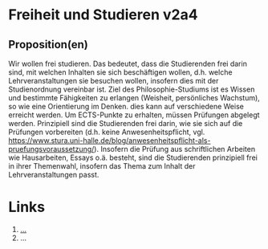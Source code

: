 <!---
   NAME - The NAME of this project is:
ethos

  FILE - The FILENAME of the current file is:
/v2a4.md

  CREATION - This project was CREATED on:
2017-01-28-16:15:00 UTC

  MODIFICATION - This project was last MODIFIED on:
2017-01-28-16:15:00 UTC

  VERSION - The current VERSION of this project is:
<git-commit-hash>-2017-01-28-16:15:00 UTC

  CREATOR(S) - This project was CREATED by:
Michael Czechowski, Martin Maga

  CONTACT - You can CONTACT the creator(s) or developer(s) of this project at:
E-Mail: mail@martinmaga.de

  COPYRIGHT - The COPYRIGHT holder of this project is:
COPYRIGHT (c) 2016 Martin Maga

  LICENSE - This project is LICENSED under the following license:
Martin Maga 2016 CC BY-SA 4.0 https://creativecommons.org

  SUBFILE – This is a SUBFILE! For more INFORMATION on this project go to:
/README.md
--->

# Freiheit und Studieren v2a4

## Proposition(en)
Wir wollen frei studieren. Das bedeutet, dass die Studierenden frei darin sind, mit welchen Inhalten sie sich beschäftigen wollen, d.h. welche Lehrveranstaltungen sie besuchen wollen, insofern dies mit der Studienordnung vereinbar ist.
Ziel des Philosophie-Studiums ist es Wissen und bestimmte Fähigkeiten zu erlangen (Weisheit, persönliches Wachstum), so wie eine Orientierung im Denken.
dies kann auf verschiedene Weise erreicht werden. Um ECTS-Punkte zu erhalten, müssen Prüfungen abgelegt werden.
Prinzipiell sind die Studierenden frei darin, wie sie sich auf die Prüfungen vorbereiten (d.h. keine Anwesenheitspflicht, vgl. https://www.stura.uni-halle.de/blog/anwesenheitspflicht-als-pruefungsvoraussetzung/).
Insofern die Prüfung aus schriftlichen Arbeiten wie Hausarbeiten, Essays o.ä. besteht, sind die Studierenden prinzipiell frei in ihrer Themenwahl, insofern das Thema zum Inhalt der Lehrveranstaltungen passt.



# Links
  1. […](…)
  2. …
